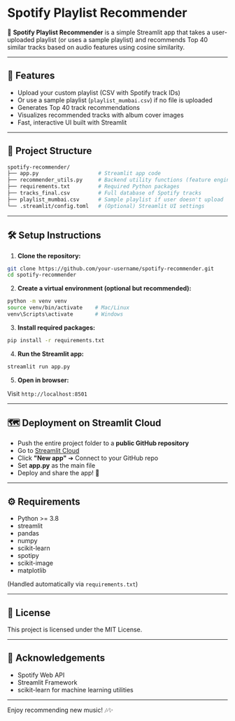# Spotify Playlist Recommender

🎵 **Spotify Playlist Recommender** is a simple Streamlit app that takes a user-uploaded playlist (or uses a sample playlist) and recommends Top 40 similar tracks based on audio features using cosine similarity.

---

## 🚀 Features
- Upload your custom playlist (CSV with Spotify track IDs)
- Or use a sample playlist (`playlist_mumbai.csv`) if no file is uploaded
- Generates Top 40 track recommendations
- Visualizes recommended tracks with album cover images
- Fast, interactive UI built with Streamlit

---

## 📂 Project Structure

```bash
spotify-recommender/
├── app.py                   # Streamlit app code
├── recommender_utils.py     # Backend utility functions (feature engineering, recommendation)
├── requirements.txt         # Required Python packages
├── tracks_final.csv         # Full database of Spotify tracks
├── playlist_mumbai.csv      # Sample playlist if user doesn't upload
└── .streamlit/config.toml   # (Optional) Streamlit UI settings
```

---

## 🛠️ Setup Instructions

1. **Clone the repository:**

```bash
git clone https://github.com/your-username/spotify-recommender.git
cd spotify-recommender
```

2. **Create a virtual environment (optional but recommended):**

```bash
python -m venv venv
source venv/bin/activate    # Mac/Linux
venv\Scripts\activate       # Windows
```

3. **Install required packages:**

```bash
pip install -r requirements.txt
```

4. **Run the Streamlit app:**

```bash
streamlit run app.py
```

5. **Open in browser:**

Visit `http://localhost:8501`

---

## 🗺️ Deployment on Streamlit Cloud

- Push the entire project folder to a **public GitHub repository**
- Go to [Streamlit Cloud](https://streamlit.io/cloud)
- Click **"New app"** ➔ Connect to your GitHub repo
- Set **app.py** as the main file
- Deploy and share the app! 🚀

---

## ⚙️ Requirements

- Python >= 3.8
- streamlit
- pandas
- numpy
- scikit-learn
- spotipy
- scikit-image
- matplotlib

(Handled automatically via `requirements.txt`)

---

## 📜 License

This project is licensed under the MIT License.

---

## 🙌 Acknowledgements

- Spotify Web API
- Streamlit Framework
- scikit-learn for machine learning utilities

---

Enjoy recommending new music! 🎶✨

